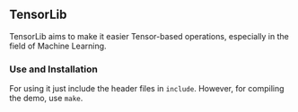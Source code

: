 ## TensorLib
TensorLib aims to make it easier Tensor-based operations, especially in the field of Machine Learning.

### Use and Installation
For using it just include the header files in `include`. However, for compiling the demo, use `make`.
